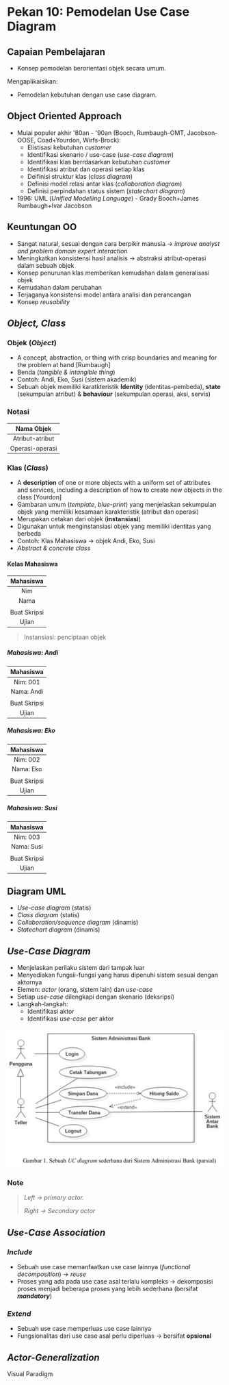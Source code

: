 # Pekan 10: Pemodelan Use Case Diagram

## Capaian Pembelajaran

- Konsep pemodelan berorientasi objek secara umum.

Mengaplikaisikan:

- Pemodelan kebutuhan dengan use case diagram.

## Object Oriented Approach

- Mulai populer akhir '80an - '90an (Booch, Rumbaugh-OMT, Jacobson-OOSE, Coad+Yourdon, Wirfs-Brock):
  - Elistisasi kebutuhan *customer*
  - Identifikasi skenario / use-case (*use-case diagram*)
  - Identifikasi klas berrdasarkan kebutuhan *customer*
  - Identifikasi atribut dan operasi setiap klas
  - Deifinisi struktur klas (*class diagram*)
  - Definisi model relasi antar klas (*collaboration diagram*)
  - Definisi perpindahan status sistem (*statechart diagram*)
- 1996: UML (*Unified Modelling Language*) - Grady Booch+James Rumbaugh+Ivar Jacobson

## Keuntungan OO

- Sangat natural, sesuai dengan cara berpikir manusia -> *improve analyst and problem domain expert interaction*
- Meningkatkan konsistensi hasil analisis -> abstraksi atribut-operasi dalam sebuah objek
- Konsep penurunan klas memberikan kemudahan dalam generalisasi objek
- Kemudahan dalam perubahan
- Terjaganya konsistensi model antara analisi dan perancangan
- Konsep *reusability*

## *Object, Class*

### Objek (*Object*)

- A concept, abstraction, or thing with crisp boundaries and meaning for the problem at hand [Rumbaugh]
- Benda (*tangible & intangible thing*)
- Contoh: Andi, Eko, Susi (sistem akademik)
- Sebuah objek memiliki karatkteristik **Identity** (identitas-pembeda), **state** (sekumpulan atribut) & **behaviour** (sekumpulan operasi, aksi, servis)

### Notasi

|Nama Objek|
|:---:|
|Atribut-atribut|
|Operasi-operasi|

### Klas (*Class*)

- A **description** of one or more objects with a uniform set of attributes and services, including a description of how to create new objects in the class [Yourdon]
- Gambaran umum (*template*, *blue-print*) yang menjelaskan sekumpulan objek yang memiliki kesamaan karakteristik (atribut dan operasi)
- Merupakan cetakan dari objek (**instansiasi**)
- Digunakan untuk menginstansiasi objek yang memiliki identitas yang berbeda
- Contoh: Klas Mahasiswa -> objek Andi, Eko, Susi
- *Abstract & concrete class*

#### Kelas Mahasiswa

|Mahasiswa|
|:---:|
|Nim|
|Nama|
||
|Buat Skripsi|
|Ujian|

> Instansiasi: penciptaan objek

##### Mahasiswa: Andi

|Mahasiswa|
|:---:|
|Nim: 001|
|Nama: Andi|
||
|Buat Skripsi|
|Ujian|

##### Mahasiswa: Eko

|Mahasiswa|
|:---:|
|Nim: 002|
|Nama: Eko|
||
|Buat Skripsi|
|Ujian|

##### Mahasiswa: Susi

|Mahasiswa|
|:---:|
|Nim: 003|
|Nama: Susi|
||
|Buat Skripsi|
|Ujian|

## Diagram UML

- *Use-case diagram* (statis)
- *Class diagram* (statis)
- *Collaboration/sequence diagram* (dinamis)
- *Statechart diagram* (dinamis)

## *Use-Case Diagram*

- Menjelaskan perilaku sistem dari tampak luar
- Menyediakan fungsii-fungsi yang harus dipenuhi sistem sesuai dengan aktornya
- Elemen: *actor* (orang, sistem lain) dan *use-case*
- Setiap *use-case* dilengkapi dengan skenario (deksripsi)
- Langkah-langkah:
  - Identifikasi aktor
  - Identifikasi *use-case* per aktor

![*Use Case diagram* Sistem Administrasi Bank (parsial)](https://github.com/SyafaHadyan/learn/blob/main/src/Note/Rekayasa%20Perangkat%20Lunak/Pictures/UseCaseDiagram.png)

### Note

> *Left -> primary actor.*
>
> *Right -> Secondary actor*

## *Use-Case Association*

### *Include*

- Sebuah use case memanfaatkan use case lainnya (*functional decomposition*) -> *reuse*
- Proses yang ada pada use case asal terlalu kompleks -> dekomposisi proses menjadi beberapa proses yang lebih sederhana (bersifat ***mandatory***)

### *Extend*

- Sebuah use case memperluas use case lainnya
- Fungsionalitas dari use case asal perlu diperluas -> bersifat **opsional**

## *Actor-Generalization*

Visual Paradigm
